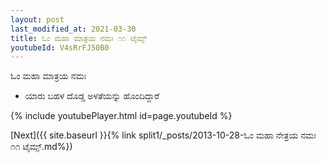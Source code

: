 ```yaml
---
layout: post
last_modified_at: 2021-03-30
title: ಓಂ ಮಹಾ ಮಾತ್ರಯ ನಮಃ ೧೧ ಟೈಮ್ಸ್
youtubeId: V4sRrFJ50B0
---
```

 
 
 ಓಂ ಮಹಾ ಮಾತ್ರಯ ನಮಃ  
 
 -  ಯಾರು ಬಹಳ ದೊಡ್ಡ ಅಳತೆಯನ್ನು ಹೊಂದಿದ್ದಾರೆ 
 
  
 
  
 
 
 
 
 
 


{% include youtubePlayer.html id=page.youtubeId %}
 
[Next]({{ site.baseurl }}{% link  split1/_posts/2013-10-28-ಓಂ ಮಹಾ ನೇತ್ರಯ ನಮಃ ೧೧ ಟೈಮ್ಸ್.md%})
 
